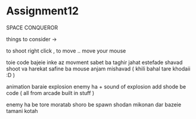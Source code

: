 # Assignment12

SPACE CONQUEROR 

things to consider -> 


to shoot right click , to move .. move your mouse


toie code bajeie inke az movment sabet ba taghir jahat estefade shavad shoot va harekat safine ba mouse anjam mishavad ( khili bahal tare khodaii :D ) 


animation baraie explosion enemy ha + sound of explosion add shode be code ( all from arcade built in stuff )


enemy ha be tore moratab shoro be spawn shodan mikonan dar bazeie tamani kotah 


